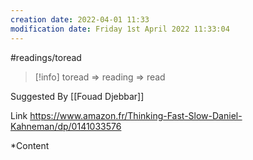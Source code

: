 ```yaml
---
creation date: 2022-04-01 11:33
modification date: Friday 1st April 2022 11:33:04
---
```

#readings/toread 
> [!info]
> toread => reading => read

Suggested By [[Fouad Djebbar]]

Link https://www.amazon.fr/Thinking-Fast-Slow-Daniel-Kahneman/dp/0141033576

*Content

